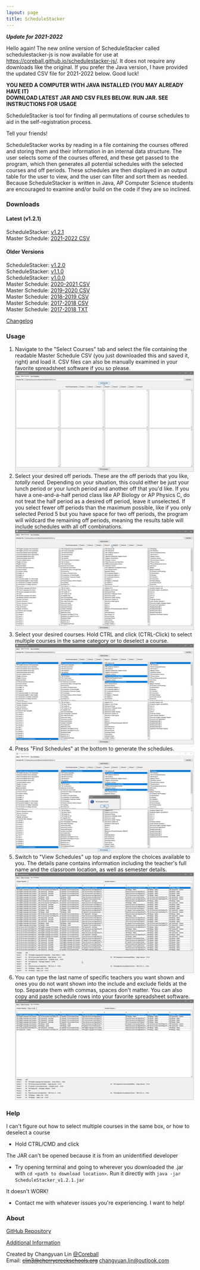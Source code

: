```yaml
---
layout: page
title: ScheduleStacker
---
```


***Update for 2021-2022***

Hello again! The new online version of ScheduleStacker called schedulestacker-js is now available for use at https://coreball.github.io/schedulestacker-js/. It does not require any downloads like the original. If you prefer the Java version, I have provided the updated CSV file for 2021-2022 below. Good luck!  


**YOU NEED A COMPUTER WITH JAVA INSTALLED (YOU MAY ALREADY HAVE IT)**  
**DOWNLOAD LATEST JAR AND CSV FILES BELOW. RUN JAR. SEE INSTRUCTIONS FOR USAGE**

ScheduleStacker is tool for finding all permutations of course schedules to aid in the self-registration process.  

Tell your friends!

ScheduleStacker works by reading in a file containing the courses offered and storing them and their information in an internal data structure. The user selects some of the courses offered, and these get passed to the program, which then generates all potential schedules with the selected courses and off periods. These schedules are then displayed in an output table for the user to view, and the user can filter and sort them as needed. Because ScheduleStacker is written in Java, AP Computer Science students are encouraged to examine and/or build on the code if they are so inclined.

### Downloads

#### Latest (v1.2.1)

ScheduleStacker: [v1.2.1](https://github.com/Coreball/ScheduleStacker/releases/download/v1.2.1/ScheduleStacker_v1.2.1.jar)  
Master Schedule: [2021-2022 CSV](https://github.com/Coreball/ScheduleStacker/releases/download/v1.2.1/MasterSchedule20212022.csv)

#### Older Versions

ScheduleStacker: [v1.2.0](https://github.com/Coreball/ScheduleStacker/releases/download/v1.2.0/ScheduleStacker_v1.2.0.jar)  
ScheduleStacker: [v1.1.0](https://github.com/Coreball/ScheduleStacker/releases/download/v1.1.0/ScheduleStacker_v1.1.0.jar)  
ScheduleStacker: [v1.0.0](https://github.com/Coreball/ScheduleStacker/releases/download/v1.0.0/ScheduleStacker_v1.0.0.jar)  
Master Schedule: [2020-2021 CSV](https://github.com/Coreball/ScheduleStacker/releases/download/v1.2.1/MasterSchedule20202021.csv)  
Master Schedule: [2019-2020 CSV](https://github.com/Coreball/ScheduleStacker/releases/download/v1.2.1/MasterSchedule20192020.csv)  
Master Schedule: [2018-2019 CSV](https://github.com/Coreball/ScheduleStacker/releases/download/v1.1.0/MasterSchedule20182019.csv)  
Master Schedule: [2017-2018 CSV](https://github.com/Coreball/ScheduleStacker/releases/download/v1.0.0/MasterSchedule20172018.csv)  
Master Schedule: [2017-2018 TXT](https://github.com/Coreball/ScheduleStacker/releases/download/v1.0.0/MasterSchedule20172018.txt)

[Changelog](https://github.com/Coreball/ScheduleStacker/releases)

### Usage

1. Navigate to the "Select Courses" tab and select the file containing the readable Master Schedule CSV (you just downloaded this and saved it, right) and load it. CSV files can also be manually examined in your favorite spreadsheet software if you so please.
![Step 1](images/1.png)
2. Select your desired off periods. These are the off periods that you like, _totally need_. Depending on your situation, this could either be just your lunch period or your lunch period and another off that you'd like. If you have a one-and-a-half period class like AP Biology or AP Physics C, do not treat the half period as a desired off period, leave it unselected. If you select fewer off periods than the maximum possible, like if you only selected Period 5 but you have space for two off periods, the program will wildcard the remaining off periods, meaning the results table will include schedules with all off combinations.
![Step 2](images/2.png)
3. Select your desired courses. Hold CTRL and click (CTRL-Click) to select multiple courses in the same category or to deselect a course.
![Step 3](images/3.png)
4. Press "Find Schedules" at the bottom to generate the schedules.
![Step 4](images/4.png)
5. Switch to "View Schedules" up top and explore the choices available to you. The details pane contains information including the teacher's full name and the classroom location, as well as semester details.
![Step 5](images/5.png)
6. You can type the last name of specific teachers you want shown and ones you do not want shown into the include and exclude fields at the top. Separate them with commas, spaces don't matter. You can also copy and paste schedule rows into your favorite spreadsheet software.
![Step 6](images/6.png)


### Help

I can't figure out how to select multiple courses in the same box, or how to deselect a course  
- Hold CTRL/CMD and click  

The JAR can't be opened because it is from an unidentified developer
- Try opening terminal and going to wherever you downloaded the .jar with `cd <path to download location>`. Run it directly with `java -jar ScheduleStacker_v1.2.1.jar`

It doesn't WORK!  
- Contact me with whatever issues you're experiencing. I want to help!  


### About

[GitHub Repository](https://github.com/Coreball/ScheduleStacker)  

[Additional Information](https://youtu.be/Svj1bZz2mXw)

Created by Changyuan Lin [@Coreball](https://github.com/Coreball)  
Email: ~~<clin3@cherrycreekschools.org>~~ <changyuan.lin@outlook.com>
